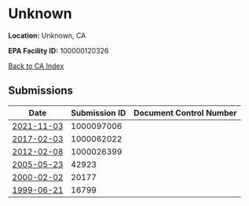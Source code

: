 # Unknown

**Location:** Unknown, CA

**EPA Facility ID:** 100000120326

[Back to CA Index](../../index.md)

## Submissions

| Date | Submission ID | Document Control Number |
|------|--------------|-------------------------|
| [2021-11-03](submissions/1000097006.md) | 1000097006 |  |
| [2017-02-03](submissions/1000062022.md) | 1000062022 |  |
| [2012-02-08](submissions/1000026399.md) | 1000026399 |  |
| [2005-05-23](submissions/42923.md) | 42923 |  |
| [2000-02-02](submissions/20177.md) | 20177 |  |
| [1999-06-21](submissions/16799.md) | 16799 |  |

